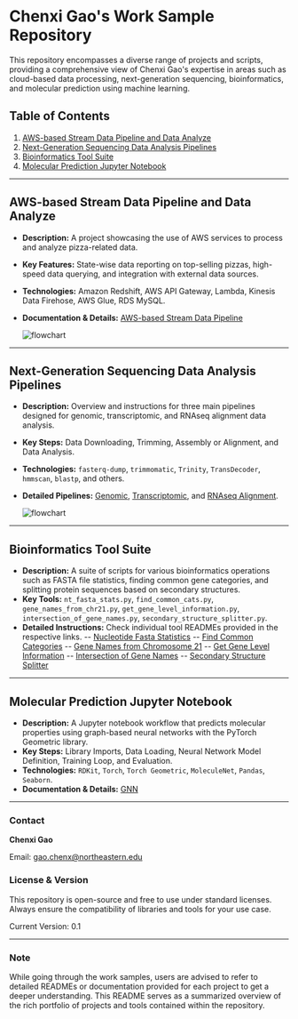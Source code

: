 # Chenxi Gao's Work Sample Repository

This repository encompasses a diverse range of projects and scripts, providing a comprehensive view of Chenxi Gao's expertise in areas such as cloud-based data processing, next-generation sequencing, bioinformatics, and molecular prediction using machine learning.

## Table of Contents
1. [AWS-based Stream Data Pipeline and Data Analyze](https://github.com/chenxi-gao/workSample/tree/main/AWS_stream_data_pipeline)
2. [Next-Generation Sequencing Data Analysis Pipelines](https://github.com/chenxi-gao/workSample/tree/main/BINF_data_pipeline)
3. [Bioinformatics Tool Suite](https://github.com/chenxi-gao/workSample/tree/main/Bioinformatics_Tool_Suite)
4. [Molecular Prediction Jupyter Notebook](https://github.com/chenxi-gao/workSample/tree/main/machine_learning_GNN)

---

## AWS-based Stream Data Pipeline and Data Analyze

- **Description:** A project showcasing the use of AWS services to process and analyze pizza-related data.
- **Key Features:** State-wise data reporting on top-selling pizzas, high-speed data querying, and integration with external data sources.
- **Technologies:** Amazon Redshift, AWS API Gateway, Lambda, Kinesis Data Firehose, AWS Glue, RDS MySQL.
- **Documentation & Details:** [AWS-based Stream Data Pipeline](https://www.notion.so/TORQATA-PIZZA-BUSINESS-7375585a4b3e4d7c9d028f9c4261bc9b)
  
  ![flowchart](https://github.com/chenxi-gao/workSample/blob/main/AWS_stream_data_pipeline/workflow_torqata.png)

---

## Next-Generation Sequencing Data Analysis Pipelines

- **Description:** Overview and instructions for three main pipelines designed for genomic, transcriptomic, and RNAseq alignment data analysis.
- **Key Steps:** Data Downloading, Trimming, Assembly or Alignment, and Data Analysis.
- **Technologies:** `fasterq-dump`, `trimmomatic`, `Trinity`, `TransDecoder`, `hmmscan`, `blastp`, and others.
- **Detailed Pipelines:** [Genomic](./BINF_data_pipeline/assembleGenome/README.md), [Transcriptomic](./BINF_data_pipeline/assembleTranscriptome/README.md), and [RNAseq Alignment](./BINF_data_pipeline/shortReadAlignment/README.md).
  
  ![flowchart](https://github.com/chenxi-gao/workSample/blob/main/BINF_data_pipeline/BINF_data_pipeline.png)

---

## Bioinformatics Tool Suite

- **Description:** A suite of scripts for various bioinformatics operations such as FASTA file statistics, finding common gene categories, and splitting protein sequences based on secondary structures.
- **Key Tools:** `nt_fasta_stats.py`, `find_common_cats.py`, `gene_names_from_chr21.py`, `get_gene_level_information.py`, `intersection_of_gene_names.py`, `secondary_structure_splitter.py`.
- **Detailed Instructions:** Check individual tool READMEs provided in the respective links.
-- [Nucleotide Fasta Statistics](./Bioinformatics_Tool_Suite/fasta_stats/README.md)
-- [Find Common Categories](./Bioinformatics_Tool_Suite/find_common_cats/README.md)
-- [Gene Names from Chromosome 21](./Bioinformatics_Tool_Suite/gene_names_from_chr21/README.md)
-- [Get Gene Level Information](./Bioinformatics_Tool_Suite/get_gene_level_information/README.md)
-- [Intersection of Gene Names](./Bioinformatics_Tool_Suite/intersection_of_gene_names/README.md)
-- [Secondary Structure Splitter](./Bioinformatics_Tool_Suite/ss_spliter/README.md)

---

## Molecular Prediction Jupyter Notebook

- **Description:** A Jupyter notebook workflow that predicts molecular properties using graph-based neural networks with the PyTorch Geometric library.
- **Key Steps:** Library Imports, Data Loading, Neural Network Model Definition, Training Loop, and Evaluation.
- **Technologies:** `RDKit`, `Torch`, `Torch Geometric`, `MoleculeNet`, `Pandas`, `Seaborn`.
- **Documentation & Details:** [GNN](https://github.com/chenxi-gao/workSample/blob/main/machine_learning_GNN/README.md)


---

### Contact

**Chenxi Gao**  

Email: gao.chenx@northeastern.edu

### License & Version

This repository is open-source and free to use under standard licenses. Always ensure the compatibility of libraries and tools for your use case.

Current Version: 0.1

---

### Note

While going through the work samples, users are advised to refer to detailed READMEs or documentation provided for each project to get a deeper understanding. This README serves as a summarized overview of the rich portfolio of projects and tools contained within the repository.
